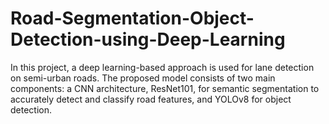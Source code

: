 # Road-Segmentation-Object-Detection-using-Deep-Learning
In this project, a deep learning-based approach is used for lane detection on semi-urban roads. The proposed model consists of two main components: a CNN architecture, ResNet101, for semantic segmentation to accurately detect and classify road features, and YOLOv8 for object detection.
